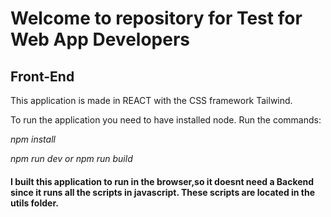 # **Welcome to repository for  Test for Web App Developers**
## Front-End
This application is made in REACT with the CSS framework Tailwind.

To run the application you need to have installed node.
Run the commands:

*npm install*

*npm run dev *or* npm run build*

#### I built this application to run in the browser,so it doesnt need a Backend since it runs all the scripts in javascript. These scripts are located in the utils folder.